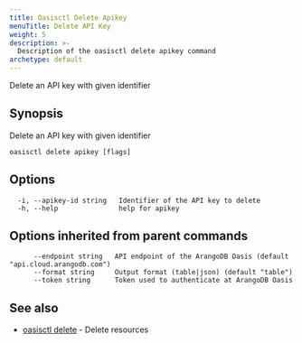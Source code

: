 ```yaml
---
title: Oasisctl Delete Apikey
menuTitle: Delete API Key
weight: 5
description: >-
  Description of the oasisctl delete apikey command
archetype: default
---
```

Delete an API key with given identifier

## Synopsis

Delete an API key with given identifier

```
oasisctl delete apikey [flags]
```

## Options

```
  -i, --apikey-id string   Identifier of the API key to delete
  -h, --help               help for apikey
```

## Options inherited from parent commands

```
      --endpoint string   API endpoint of the ArangoDB Oasis (default "api.cloud.arangodb.com")
      --format string     Output format (table|json) (default "table")
      --token string      Token used to authenticate at ArangoDB Oasis
```

## See also

* [oasisctl delete](_index.md)	 - Delete resources


